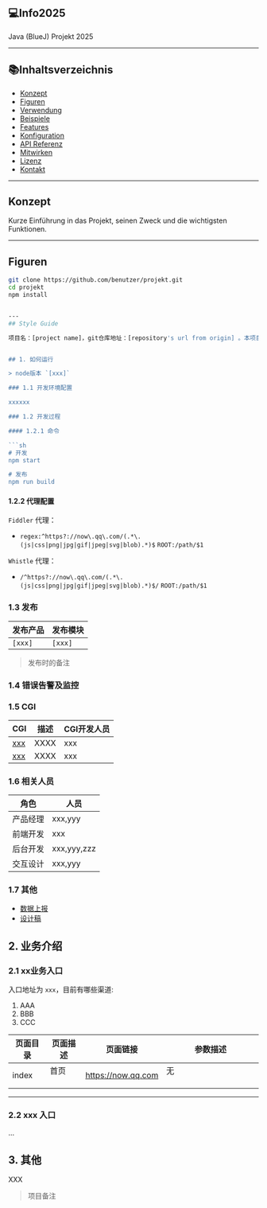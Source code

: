 ## 💻Info2025
Java (BlueJ) Projekt 2025


---

## 📚Inhaltsverzeichnis
- [Konzept](#konzept)
- [Figuren](#figuren)
- [Verwendung](#verwendung)
- [Beispiele](#beispiele)
- [Features](#features)
- [Konfiguration](#konfiguration)
- [API Referenz](#api-referenz)
- [Mitwirken](#mitwirken)
- [Lizenz](#lizenz)
- [Kontakt](#kontakt)

---

## Konzept
Kurze Einführung in das Projekt, seinen Zweck und die wichtigsten Funktionen.

---

## Figuren

```bash
git clone https://github.com/benutzer/projekt.git
cd projekt
npm install


---
## Style Guide

项目名：[project name]，git仓库地址：[repository's url from origin] 。本项目第一负责人为 `[owner]`。


## 1. 如何运行

> node版本 `[xxx]`

### 1.1 开发环境配置

xxxxxx

### 1.2 开发过程

#### 1.2.1 命令

```sh
# 开发
npm start

# 发布
npm run build
```

#### 1.2.2 代理配置

`Fiddler` 代理：

- `regex:^https?://now\.qq\.com/(.*\.(js|css|png|jpg|gif|jpeg|svg|blob).*)$` `ROOT:/path/$1`

`Whistle` 代理：

- `/^https?://now\.qq\.com/(.*\.(js|css|png|jpg|gif|jpeg|svg|blob).*)$/` `ROOT:/path/$1`

### 1.3 发布

| 发布产品 | 发布模块 |
| --- | --- |
| `[xxx]` | `[xxx]` |

> 发布时的备注

### 1.4 错误告警及监控


### 1.5 CGI

| CGI                                | 描述                | CGI开发人员 |
| ---------------------------------- | ------------------- | --- |
| [xxx](xxxx) | XXXX          | xxx |
| [xxx](xxxx)   | XXXX    | xxx |


### 1.6 相关人员

| 角色 | 人员 |
| --- | --- |
| 产品经理 | xxx,yyy |
| 前端开发 | xxx |
| 后台开发 | xxx,yyy,zzz |
| 交互设计 | xxx,yyy |


### 1.7 其他

- [数据上报](xxx)
- [设计稿](xxx)


## 2. 业务介绍

### 2.1 xx业务入口

入口地址为 `xxx`，目前有哪些渠道:

1. AAA
2. BBB
3. CCC

| 页面目录    | 页面描述             | 页面链接                                                | 参数描述                                          |
| ----------- | -------------------- | ------------------------------------------------------- | ------------------------------------------------- |
| index     | 首页        | https://now.qq.com  | 无                                                |


- - -

### 2.2 xxx 入口

...

## 3. 其他

XXX

> 项目备注